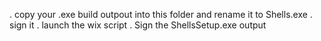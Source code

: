 . copy your .exe  build outpout into this folder and rename it to Shells.exe
. sign it
. launch the wix script
. Sign the ShellsSetup.exe output